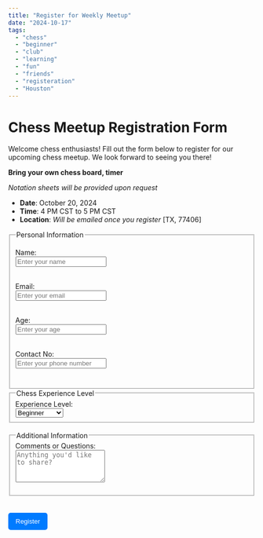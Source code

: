 ```yaml
---
title: "Register for Weekly Meetup"
date: "2024-10-17" 
tags:
  - "chess"
  - "beginner"
  - "club"
  - "learning"
  - "fun"
  - "friends"
  - "registeration"
  - "Houston"
---
```


# Chess Meetup Registration Form

Welcome chess enthusiasts! Fill out the form below to register for our upcoming chess meetup. We look forward to seeing you there!


**Bring your own chess board, timer** 

*Notation sheets will be provided upon request*


- **Date**: October 20, 2024 
- **Time**: 4 PM CST to 5 PM CST
- **Location**: *Will be emailed once you register* [TX, 77406]


<form action="https://formspree.io/f/mbljjwer" method="POST">
<fieldset>
  <legend>Personal Information</legend>
  
  <label for="name">Name:</label><br>
  <input type="text" id="name" name="name" placeholder="Enter your name" required><br><br>

  <label for="email">Email:</label><br>
  <input type="email" id="email" name="email" placeholder="Enter your email" required><br><br>

  <label for="age">Age:</label><br>
  <input type="number" id="age" name="age" placeholder="Enter your age" required><br><br>

  <label for="contact">Contact No:</label><br>
  <input type="tel" id="contact" name="contact" placeholder="Enter your phone number" required><br><br>
</fieldset>
  
  <fieldset>
    <legend>Chess Experience Level</legend>
    <label for="experience">Experience Level:</label><br>
    <select id="experience" name="experience" required>
      <option value="beginner">Beginner</option>
      <option value="intermediate">Intermediate</option>
      <option value="advanced">Advanced</option>
    </select>
  </fieldset><br>

  <fieldset>
    <legend>Additional Information</legend>
    <label for="comments">Comments or Questions:</label><br>
    <textarea id="comments" name="comments" placeholder="Anything you'd like to share?" rows="4"></textarea><br><br>
  </fieldset> <br><br>

  <button type="submit" style="padding: 10px 15px; background-color: #007bff; color: white; border: none; border-radius: 5px; cursor: pointer;">
    Register
  </button>
</form>
